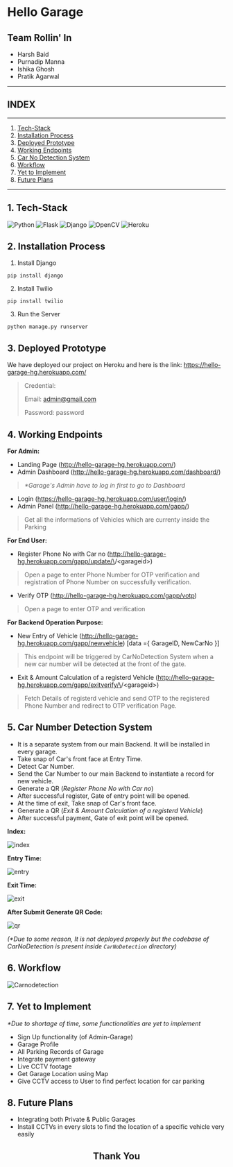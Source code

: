 # Hello Garage

## Team Rollin' In
- Harsh Baid
- Purnadip Manna
- Ishika Ghosh
- Pratik Agarwal

____
## INDEX
____

1. [Tech-Stack](#1-tech-stack)
2. [Installation Process](#2-installation-process)
3. [Deployed Prototype](#3-deployed-prototype)
4. [Working Endpoints](#4-working-endpoints)
5. [Car No Detection System](#5-car-number-detection-system)
6. [Workflow](#6-workflow)
7. [Yet to Implement](#7-yet-to-implement)
8. [Future Plans](#8-future-plans)
____

## 1. Tech-Stack
![Python](https://img.shields.io/badge/python-3670A0?style=for-the-badge&logo=python&logoColor=ffdd54)
![Flask](https://img.shields.io/badge/flask-%23000.svg?style=for-the-badge&logo=flask&logoColor=white)
![Django](https://img.shields.io/badge/django-%23092E20.svg?style=for-the-badge&logo=django&logoColor=white)
![OpenCV](https://img.shields.io/badge/opencv-%23white.svg?style=for-the-badge&logo=opencv&logoColor=white)
![Heroku](https://img.shields.io/badge/heroku-%23430098.svg?style=for-the-badge&logo=heroku&logoColor=white)

## 2. Installation Process
1. Install Django

`pip install django`

2. Install Twilio

`pip install twilio`

3. Run the Server

`python manage.py runserver`

## 3. Deployed Prototype
We have deployed our project on Heroku and here is the link:
https://hello-garage-hg.herokuapp.com/

> Credential:
>
> Email: admin@gmail.com
>
> Password: password

## 4. Working Endpoints

**For Admin:**

- Landing Page (http://hello-garage-hg.herokuapp.com/)
- Admin Dashboard (http://hello-garage-hg.herokuapp.com/dashboard/)
> _*Garage's Admin have to log in first to go to Dashboard_
- Login (https://hello-garage-hg.herokuapp.com/user/login/)
- Admin Panel (http://hello-garage-hg.herokuapp.com/gapp/)
> Get all the informations of Vehicles which are currenty inside the Parking

**For End User:**

- Register Phone No with Car no (http://hello-garage-hg.herokuapp.com/gapp/update/\<carno>/\<garageid>)
> Open a page to enter Phone Number for OTP verification and registration of Phone Number on successfully verification.

- Verify OTP (http://hello-garage-hg.herokuapp.com/gapp/votp)
> Open a page to enter OTP and verification

**For Backend Operation Purpose:**
- New Entry of Vehicle (http://hello-garage-hg.herokuapp.com/gapp/newvehicle) [data ={ GarageID, NewCarNo }]
> This endpoint will be triggered by CarNoDetection System when a new car number will be detected at the front of the gate.

- Exit & Amount Calculation of a registerd Vehicle (http://hello-garage-hg.herokuapp.com/gapp/exitverify/\<carno>/\<garageid>)
> Fetch Details of registerd vehicle and send OTP to the registered Phone Number and redirect to OTP verification Page.

## 5. Car Number Detection System
- It is a separate system from our main Backend. It will be installed in every garage.
- Take snap of Car's front face at Entry Time.
- Detect Car Number.
- Send the Car Number to our main Backend to instantiate a record for new vehicle.
- Generate a QR (*Register Phone No with Car no*)
- After successful register, Gate of entry point will be opened.
- At the time of exit, Take snap of Car's front face.
- Generate a QR (*Exit & Amount Calculation of a registerd Vehicle*)
- After successful payment, Gate of exit point will be opened.

**Index:**

![index](images/index.png)

**Entry Time:**

![entry](images/entry.png)

**Exit Time:**

![exit](images/exit.png)

**After Submit Generate QR Code:**

![qr](images/qr.png)

_(*Due to some reason, It is not deployed properly but the codebase of CarNoDetection is present inside `CarNoDetection` directory)_

## 6. Workflow
![Carnodetection](images/carnodetection.png)

## 7. Yet to Implement
_*Due to shortage of time, some functionalities are yet to implement_
- Sign Up functionality (of Admin-Garage)
- Garage Profile
- All Parking Records of Garage
- Integrate payment gateway
- Live CCTV footage
- Get Garage Location using Map
- Give CCTV access to User to find perfect location for car parking

## 8. Future Plans
- Integrating both Private & Public Garages
- Install CCTVs in every slots to find the location of a specific vehicle very easily



## <center>Thank You</center>
